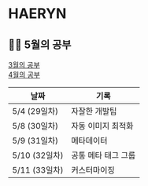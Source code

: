 # HAERYN
<h2>✍🏻 5월의 공부</h2>

[3월의 공부](https://github.com/techeer-TIL-group/HAERYN/blob/main/%EA%B8%B0%EB%A1%9D/3%EC%9B%94%20%EA%B8%B0%EB%A1%9D.md) <br/>
[4월의 공부](https://github.com/techeer-TIL-group/HAERYN/blob/main/%EA%B8%B0%EB%A1%9D/4%EC%9B%94%20%EA%B8%B0%EB%A1%9D.md)

| 날짜         | 기록 |
|------------ | -- |
| 5/4 (29일차) | 자잘한 개발팁 |
| 5/8 (30일차) | 자동 이미지 최적화 |
| 5/9 (31일차) | 메타데이터 |
| 5/10 (32일차) | 공통 메타 태그 그룹 |
| 5/11 (33일차) | 커스터마이징 |